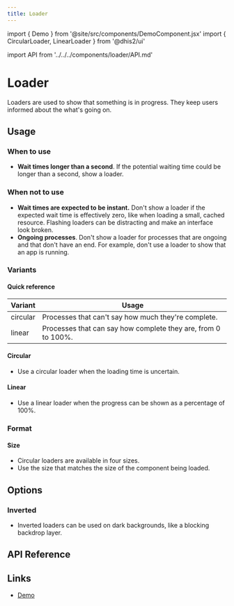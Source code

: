 ```yaml
---
title: Loader
---
```


import { Demo } from '@site/src/components/DemoComponent.jsx'
import { CircularLoader, LinearLoader } from '@dhis2/ui'

import API from '../../../components/loader/API.md'

# Loader

Loaders are used to show that something is in progress. They keep users informed about the what's going on.

<Demo>
    <CircularLoader />
</Demo>

## Usage

### When to use

-   **Wait times longer than a second**. If the potential waiting time could be longer than a second, show a loader.

### When not to use

-   **Wait times are expected to be instant.** Don't show a loader if the expected wait time is effectively zero, like when loading a small, cached resource. Flashing loaders can be distracting and make an interface look broken.
-   **Ongoing processes**. Don't show a loader for processes that are ongoing and that don't have an end. For example, don't use a loader to show that an app is running.

### Variants

#### Quick reference

| Variant  | Usage                                                         |
| -------- | ------------------------------------------------------------- |
| circular | Processes that can't say how much they're complete.           |
| linear   | Processes that can say how complete they are, from 0 to 100%. |

#### Circular

<Demo>
    <CircularLoader />
</Demo>

-   Use a circular loader when the loading time is uncertain.

#### Linear

<Demo>
    <LinearLoader amount="25"/>
</Demo>

-   Use a linear loader when the progress can be shown as a percentage of 100%.

### Format

#### Size

<Demo>
    <div className='stacked-examples-vertical'>
        <CircularLoader extrasmall />
        <CircularLoader small/>
        <CircularLoader />
        <CircularLoader large />
    </div>
</Demo>

-   Circular loaders are available in four sizes.
-   Use the size that matches the size of the component being loaded.

## Options

### Inverted

<Demo>
    <div style={{
        backgroundColor: '#999',
        padding: '8px',
    }}>
        <CircularLoader invert />
        <LinearLoader amount="25" invert />
    </div>
</Demo>

-   Inverted loaders can be used on dark backgrounds, like a blocking backdrop layer.

## API Reference

<API />

## Links

-   [Demo](https://ui.dhis2.nu/demo/?path=/story/feedback-loading-indicators-circular-loader--default)
